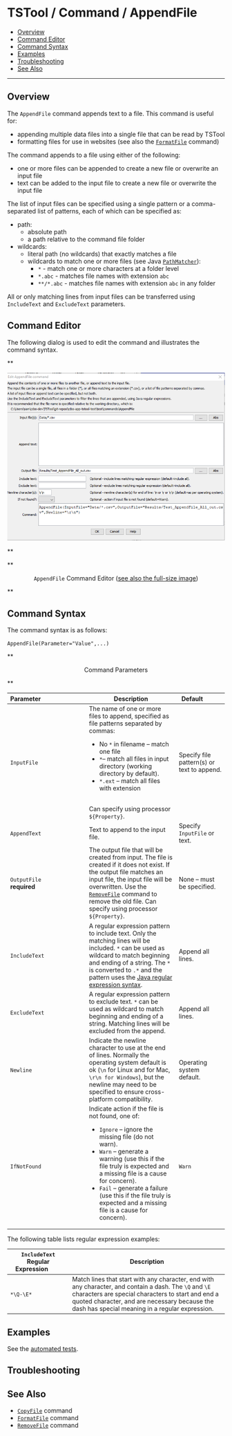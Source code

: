 # TSTool / Command / AppendFile #

* [Overview](#overview)
* [Command Editor](#command-editor)
* [Command Syntax](#command-syntax)
* [Examples](#examples)
* [Troubleshooting](#troubleshooting)
* [See Also](#see-also)

-------------------------

## Overview ##

The `AppendFile` command appends text to a file.
This command is useful for:

* appending multiple data files into a single file that can be read by TSTool
* formatting files for use in websites (see also the [`FormatFile`](../FormatFile/FormatFile.md) command)

The command appends to a file using either of the following:

* one or more files can be appended to create a new file or overwrite an input file
* text can be added to the input file to create a new file or overwrite the input file

The list of input files can be specified using a single pattern
or a comma-separated list of patterns, each of which can be specified as:

* path:
    + absolute path
    + a path relative to the command file folder
* wildcards: 
    + literal path (no wildcards) that exactly matches a file
    + wildcards to match one or more files
      (see Java [`PathMatcher`](https://docs.oracle.com/javase/8/docs/api/java/nio/file/FileSystem.html#getPathMatcher-java.lang.String-)):
        - `*` - match one or more characters at a folder level
        - `*.abc` - matches file names with extension `abc`
        - `**/*.abc` - matches file names with extension `abc` in any folder

All or only matching lines from input files can be transferred using `IncludeText` and `ExcludeText` parameters.

## Command Editor ##

The following dialog is used to edit the command and illustrates the command syntax.

**<p style="text-align: center;">
![AppendFile](AppendFile.png)
</p>**

**<p style="text-align: center;">
`AppendFile` Command Editor (<a href="../AppendFile.png">see also the full-size image</a>)
</p>**

## Command Syntax ##

The command syntax is as follows:

```text
AppendFile(Parameter="Value",...)
```
**<p style="text-align: center;">
Command Parameters
</p>**

|**Parameter**&nbsp;&nbsp;&nbsp;&nbsp;&nbsp;&nbsp;&nbsp;&nbsp;&nbsp;&nbsp;&nbsp;&nbsp;&nbsp;&nbsp;&nbsp;&nbsp;&nbsp;&nbsp;&nbsp;&nbsp;&nbsp;&nbsp;&nbsp;&nbsp;&nbsp;&nbsp; | **Description** | **Default**&nbsp;&nbsp;&nbsp;&nbsp;&nbsp;&nbsp;&nbsp;&nbsp;&nbsp;&nbsp; |
|--------------|-----------------|----------------- |
|`InputFile`|The name of one or more files to append, specified as file patterns separated by commas:<ul><li>No `*` in filename – match one file</li><li>`*`– match all files in input directory (working directory by default).</li><li>`*.ext` – match all files with extension</li></ul><br>Can specify using processor `${Property}`.| Specify file pattern(s) or text to append.|
| `AppendText` | Text to append to the input file. | Specify `InputFile` or text. |
|`OutputFile`<br>**required**|The output file that will be created from input.  The file is created if it does not exist.  If the output file matches an input file, the input file will be overwritten.  Use the [`RemoveFile`](../RemoveFile/RemoveFile.md) command to remove the old file.  Can specify using processor `${Property}`.|None – must be specified.|
|`IncludeText`|A regular expression pattern to include text.  Only the matching lines will be included.  `*` can be used as wildcard to match beginning and ending of a string.  The `*` is converted to `.*` and the pattern uses the [Java regular expression syntax](http://en.wikipedia.org/wiki/Regular_expression).|Append all lines.|
|`ExcludeText`|A regular expression pattern to exclude text.  `*` can be used as wildcard to match beginning and ending of a string.  Matching lines will be excluded from the append.|Append all lines.|
|`Newline`|Indicate the newline character to use at the end of lines.  Normally the operating system default is ok (`\n` for Linux and for Mac, `\r\n for Windows`), but the newline may need to be specified to ensure cross-platform compatibility.|Operating system default.|
|`IfNotFound`|Indicate action if the file is not found, one of:<ul><li>`Ignore` – ignore the missing file (do not warn).</li><li>`Warn` – generate a warning (use this if the file truly is expected and a missing file is a cause for concern).</li><li>`Fail` – generate a failure (use this if the file truly is expected and a missing file is a cause for concern).</li></ul>|`Warn`|

The following table lists regular expression examples:

|**`IncludeText` Regular Expression**&nbsp;&nbsp;&nbsp;&nbsp;&nbsp;&nbsp;&nbsp;&nbsp;|**Description**|
|--------------|-----------------|
|`*\Q-\E*`|Match lines that start with any character, end with any character, and contain a dash.  The `\Q` and `\E` characters are special characters to start and end a quoted character, and are necessary because the dash has special meaning in a regular expression.|

## Examples ##

See the [automated tests](https://github.com/OpenCDSS/cdss-app-tstool-test/tree/master/test/commands/AppendFile).

## Troubleshooting ##

## See Also ##

* [`CopyFile`](../CopyFile/CopyFile.md) command
* [`FormatFile`](../FormatFile/FormatFile.md) command
* [`RemoveFile`](../RemoveFile/RemoveFile.md) command
